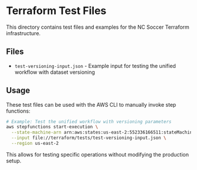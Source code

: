 # Terraform Test Files

This directory contains test files and examples for the NC Soccer Terraform infrastructure.

## Files

- `test-versioning-input.json` - Example input for testing the unified workflow with dataset versioning

## Usage

These test files can be used with the AWS CLI to manually invoke step functions:

```bash
# Example: Test the unified workflow with versioning parameters
aws stepfunctions start-execution \
  --state-machine-arn arn:aws:states:us-east-2:552336166511:stateMachine:ncsoccer-unified-workflow \
  --input file://terraform/tests/test-versioning-input.json \
  --region us-east-2
```

This allows for testing specific operations without modifying the production setup.